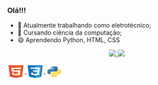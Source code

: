 ### Olá!!!

- 🔭 Atualmente trabalhando como eletrotécnico;
- 🌱 Cursando ciência da computação;
- 😄 Aprendendo Python, HTML, CSS 

 <div align="center">
  <a href="https://github.com/LeandroLDA">
  <img height="140em" src="https://github-readme-stats.vercel.app/api?username=LeandroLDA&show_icons=true&theme=dracula&include_all_commits=true&count_private=true"/>
  <img height="140em" src="https://github-readme-stats.vercel.app/api/top-langs/?username=LeandroLDA&layout=compact&langs_count=7&theme=dracula"/>
</div>

<div style="display: inline_block"><br>
  <img align="center" alt="Rafa-HTML" height="30" width="40" src="https://raw.githubusercontent.com/devicons/devicon/master/icons/html5/html5-original.svg">
  <img align="center" alt="Rafa-CSS" height="30" width="40" src="https://raw.githubusercontent.com/devicons/devicon/master/icons/css3/css3-original.svg">
  <img align="center" alt="Rafa-Python" height="30" width="40" src="https://raw.githubusercontent.com/devicons/devicon/master/icons/python/python-original.svg">
 </div>
